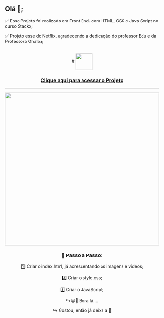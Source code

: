 ## Olá 👋;

✅ Esse Projeto foi realizado em Front End. com HTML, CSS e Java Script no curso Stackx;

✅ Projeto esse do Netflix, agradecendo a dedicação do professor Edu e da Professora Ghalba;

<br>
 <div align="center">
# <img src="https://media.giphy.com/media/9TFBxN300KpCUI6sBD/giphy.gif" align="center" height="55" width="55"> 

### [Clique aqui para acessar o Projeto](https://raizertechdev-cloneflix.netlify.app/)

 
***
  <img src="image/img-netflix.png" align="center" height="500em" width="100%" href="https://rafarz76dev.github.io/CloneFrontEndNetflix/">
  

### 🚀 Passo a Passo:

1️⃣ Criar o index.html, já acrescentando as imagens e vídeos;

2️⃣ Criar o style.css;

3️⃣ Criar o JavaScript;

↪😀👀 Bora lá....

↪ Gostou, então já deixa a 🌟

